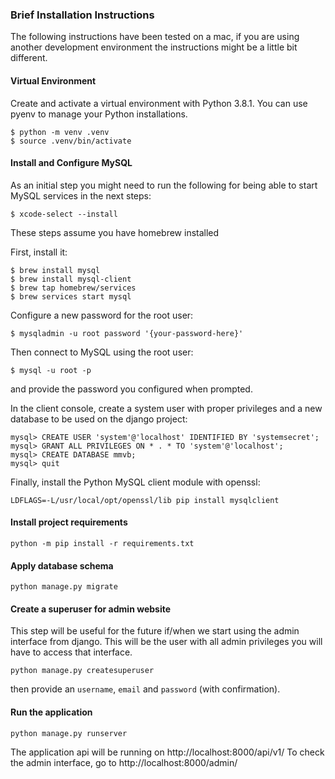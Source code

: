 ### Brief Installation Instructions ###

The following instructions have been tested on a mac, if you are using another development environment the instructions
might be a little bit different.

#### Virtual Environment ####

Create and activate a virtual environment with Python 3.8.1. You can use pyenv to manage your Python installations.

```
$ python -m venv .venv
$ source .venv/bin/activate
```

#### Install and Configure MySQL ####
As an initial step you might need to run the following for being able to start MySQL services in the next steps:
```
$ xcode-select --install
```

These steps assume you have homebrew installed

First, install it:
```
$ brew install mysql
$ brew install mysql-client
$ brew tap homebrew/services
$ brew services start mysql
```

Configure a new password for the root user:
```
$ mysqladmin -u root password '{your-password-here}'
```

Then connect to MySQL using the root user:
```
$ mysql -u root -p
```
and provide the password you configured when prompted.

In the client console, create a system user with proper privileges and a new database to be used on the django project:
```
mysql> CREATE USER 'system'@'localhost' IDENTIFIED BY 'systemsecret';
mysql> GRANT ALL PRIVILEGES ON * . * TO 'system'@'localhost';
mysql> CREATE DATABASE mmvb;
mysql> quit
```

Finally, install the Python MySQL client module with openssl:
```
LDFLAGS=-L/usr/local/opt/openssl/lib pip install mysqlclient
```

#### Install project requirements ####

```
python -m pip install -r requirements.txt
```

#### Apply database schema ####

```
python manage.py migrate
```

#### Create a superuser for admin website ####

This step will be useful for the future if/when we start using the admin interface from django. This will be the user with all admin privileges you will have to access that interface.
```
python manage.py createsuperuser
```
then provide an `username`, `email` and `password` (with confirmation).


#### Run the application ####

```
python manage.py runserver
```

The application api will be running on http://localhost:8000/api/v1/
To check the admin interface, go to http://localhost:8000/admin/
